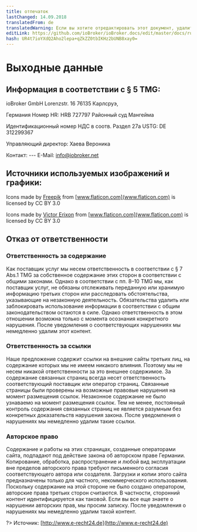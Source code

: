 ```yaml
---
title: отпечаток
lastChanged: 14.09.2018
translatedFrom: de
translatedWarning: Если вы хотите отредактировать этот документ, удалите поле «translationFrom», в противном случае этот документ будет снова автоматически переведен
editLink: https://github.com/ioBroker/ioBroker.docs/edit/master/docs/ru/imprint.md
hash: UR4t7ioYXdQ2Aho2lepa+qZkZZ0tbIKHz2bUNB8xay0=
---
```

# Выходные данные
## Информация в соответствии с § 5 TMG:
ioBroker GmbH Lorenzstr. 16 76135 Карлсруэ,

Германия Номер HR: HRB 727797 Районный суд Мангейма

Идентификационный номер НДС в соотв. Раздел 27a USTG: DE 312299367

Управляющий директор: Хаева Вероника

Контакт: --- E-Mail: info@iobroker.net

## Источники используемых изображений и графики:
Icons made by [Freepik](http://www.freepik.com/) from [www.flaticon.com](www.flaticon.com) is licensed by CC BY 3.0

Icons made by [Victor Erixon](http://www.flaticon.com/authors/victor-erixon) from [www.flaticon.com](www.flaticon.com) is licensed by CC BY 3.0

## Отказ от ответственности
### Ответственность за содержание
Как поставщик услуг мы несем ответственность в соответствии с § 7 Abs.1 TMG за собственное содержание этих сторон в соответствии с общими законами. Однако в соответствии с пп. 8–10 TMG мы, как поставщик услуг, не обязаны отслеживать переданную или хранимую информацию третьих сторон или расследовать обстоятельства, указывающие на незаконную деятельность. Обязательства удалить или заблокировать использование информации в соответствии с общим законодательством остаются в силе. Однако ответственность в этом отношении возможна только с момента осознания конкретного нарушения. После уведомления о соответствующих нарушениях мы немедленно удалим этот контент.

### Ответственность за ссылки
Наше предложение содержит ссылки на внешние сайты третьих лиц, на содержание которых мы не имеем никакого влияния. Поэтому мы не несем никакой ответственности за это внешнее содержимое. За содержание связанных страниц всегда несет ответственность соответствующий поставщик или оператор страниц. Связанные страницы были проверены на возможные правовые нарушения на момент размещения ссылок. Незаконное содержание не было узнаваемо на момент размещения ссылок. Тем не менее, постоянный контроль содержания связанных страниц не является разумным без конкретных доказательств нарушения закона. После уведомления о нарушениях мы немедленно удалим такие ссылки.

### Авторское право
Содержание и работы на этих страницах, созданные операторами сайта, подпадают под действие закона об авторском праве Германии. Копирование, обработка, распространение и любой вид эксплуатации вне пределов авторского права требуют письменного согласия соответствующего автора или создателя. Загрузки и копии этого сайта предназначены только для частного, некоммерческого использования. Поскольку содержание на этой стороне не было создано оператором, авторские права третьих сторон считаются. В частности, сторонний контент идентифицируется как таковой. Если вы все еще знаете о нарушении авторских прав, мы просим записку. После уведомления о нарушениях мы немедленно удалим такой контент.

?> Источник: [http://www.e-recht24.de](http://www.e-recht24.de)
